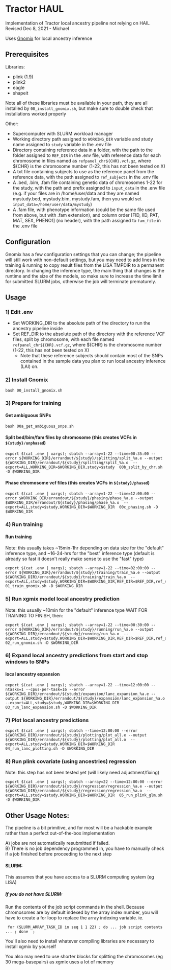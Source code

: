 # Tractor HAUL
Implementation of Tractor local ancestry pipeline not relying on HAIL  
Revised Dec 8, 2021 - Michael

Uses [Gnomix](https://github.com/AI-sandbox/gnomix) for local ancestry inference

## Prerequisites
Libraries:
- plink (1.9)
- plink2
- eagle
- shapeit

Note all of these libraries must be available in your path, they are all installed by `00_install_gnomix.sh`, but make sure to double check that installations worked properly

Other:
- Supercomputer with SLURM workload manager
- Working directory path assigned to `WORKING_DIR` variable and study name assigned to `study` variable in the .env file
- Directory containing reference data in a folder, with the path to the folder assigned to `REF_DIR` in the .env file, with reference data for each chromosome in files named as `refpanel_chr${CHR}.vcf.gz`, where ${CHR} is the chromosome number (1-22, this has not been tested on X)
- A txt file containing subjects to use as the reference panel from the reference data, with the path assigned to `ref_subjects` in the .env file
- A .bed, .bim, .fam file containing genetic data of chromosomes 1-22 for the study, with the path and prefix assigned to `input_data` in the .env file (e.g. if your files are in /home/user/data and they are named mystudy.bed, mystudy.bim, mystudy.fam, then you would set `input_data=/home/user/data/mystudy`)
- A .fam file, with phenotype information (could be the same file used from above, but with .fam extension), and column order [FID, IID, PAT, MAT, SEX, PHENO1] (no header), with the path assigned to `fam_file` in the .env file

## Configuration
Gnomix has a few configuration settings that you can change; the pipeline will still work with non-default settings, but you may need to add lines in the training & running to copy result files from the LISA TMPDIR to a permanent directory. In changing the inference type, the main thing that changes is the runtime and the size of the models, so make sure to increase the time limit for submitted SLURM jobs, otherwise the job will terminate prematurely.

## Usage
### 1) Edit .env
- Set WORKING_DIR to the absolute path of the directory to run the ancestry pipeline inside
- Set REF_DIR to the absolute path of the directory with the reference VCF files, split by chromosome, with each file named `refpanel_chr${CHR}.vcf.gz`, where ${CHR} is the chromosome number (1-22, this has not been tested on X)
    - Note that these reference subjects should contain most of the SNPs contained in the sample data you plan to run local ancestry inference (LAI) on.

### 2) Install Gnomix
```
bash 00_install_gnomix.sh
```

### 3) Prepare for training

#### Get ambiguous SNPs
```
bash 00a_get_ambiguous_snps.sh
```

#### Split bed/bim/fam files by chromosome (this creates VCFs in `${study}/unphased`)
```
export $(cat .env | xargs); sbatch --array=1-22 --time=00:35:00 --error ${WORKING_DIR}/errandout/${study}/splitting/split_%a.e --output ${WORKING_DIR}/errandout/${study}/splitting/split_%a.o  --export=ALL,WORKING_DIR=$WORKING_DIR,study=$study  00b_split_by_chr.sh -D $WORKING_DIR
```

#### Phase chromosome vcf files (this creates VCFs in `${study}/phased`)
```
export $(cat .env | xargs); sbatch --array=1-22 --time=12:00:00 --error $WORKING_DIR/errandout/${study}/phasing/phase_%a.e --output $WORKING_DIR/errandout/${study}/phasing/phase_%a.o  --export=ALL,study=$study,WORKING_DIR=$WORKING_DIR  00c_phasing.sh -D $WORKING_DIR
```

### 4) Run training

#### Run training
Note: this usually takes ~15min-1hr depending on data size for the "default" inference type, and ~16-24-hrs for the "best" inference type (default is already so fast it doesn't really make sense to use the "fast" type)
```
export $(cat .env | xargs); sbatch --array=1-22 --time=02:00:00 --error ${WORKING_DIR}/errandout/${study}/training/train_%a.e --output ${WORKING_DIR}/errandout/${study}/training/train_%a.o  --export=ALL,study=$study,WORKING_DIR=$WORKING_DIR,REF_DIR=$REF_DIR,ref_subjects=$ref_subjects  01_train_gnomix.sh -D $WORKING_DIR
```

### 5) Run xgmix model local ancestry prediction
Note: this usually ~10min for the "default" inference type
WAIT FOR TRAINING TO FINISH, then:
```
export $(cat .env | xargs); sbatch --array=1-22 --time=00:30:00 --error ${WORKING_DIR}/errandout/${study}/running/run_%a.e --output ${WORKING_DIR}/errandout/${study}/running/run_%a.o  --export=ALL,study=$study,WORKING_DIR=$WORKING_DIR,REF_DIR=$REF_DIR,ref_subjects=$ref_subjects  02_run_gnomix.sh -D $WORKING_DIR
```

### 6) Expand local ancestry predictions from start and stop windows to SNPs

#### local ancestry expansion
```
export $(cat .env | xargs); sbatch --array=1-22 --time=12:00:00 --ntasks=1 --cpus-per-task=16 --error ${WORKING_DIR}/errandout/${study}/expansion/lanc_expansion_%a.e --output ${WORKING_DIR}/errandout/${study}/expansion/lanc_expansion_%a.o  --export=ALL,study=$study,WORKING_DIR=$WORKING_DIR  03_run_lanc_expansion.sh -D $WORKING_DIR
```

### 7) Plot local ancestry predictions
```
export $(cat .env | xargs); sbatch --time=12:00:00 --error ${WORKING_DIR}/errandout/${study}/plotting/plot_all.e --output ${WORKING_DIR}/errandout/${study}/plotting/plot_all.o  --export=ALL,study=$study,WORKING_DIR=$WORKING_DIR  04_run_lanc_plotting.sh -D $WORKING_DIR
```


### 8) Run plink covariate (using ancestries) regression
Note: this step has not been tested yet (will likely need adjustment/fixing)
```
export $(cat .env | xargs); sbatch --array=22 --time=12:00:00 --error ${WORKING_DIR}/errandout/${study}/regression/regression_%a.e --output ${WORKING_DIR}/errandout/${study}/regression/regression_%a.o  --export=ALL,study=$study,WORKING_DIR=$WORKING_DIR  05_run_plink_glm.sh -D $WORKING_DIR

```

## Other Usage Notes:  

The pipeline is a bit primitive, and for most will be a hackable example rather than a perfect out-of-the-box implementation

  A) jobs are not automatically resubmitted if failed.  
  B) There is no job dependency programmed in, you have to manually check if a job finished before proceeding to the next step  

#### SLURM:
 This assumes that you have access to a SLURM computing system (eg LISA)

##### If you do not have SLURM:  
   Run the contents of the job script commands in the shell. Because chromosomes are by default indexed by the array index number, you will have to create a for loop to replace the array indexing variable. ie.

     for (SLURM_ARRAY_TASK_ID in seq 1 1 22) ; do ... job script contents ... ; done  ;  

   You'll also need to install whatever compiling libraries are necessary to install xgmix by yourself

   You also may need to use shorter blocks for splitting the chromosomes (eg 30 mega-basepairs) as xgmix uses a lot of memory
